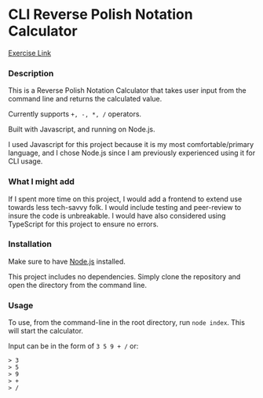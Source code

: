 # CLI Reverse Polish Notation Calculator
[Exercise Link](https://gist.github.com/dennisbaskin/5979ff6a0d8c1e90b59d060155862767)

### Description

This is a Reverse Polish Notation Calculator that takes user input from the command line and returns the calculated value.

Currently supports `+, -, *, /` operators.

Built with Javascript, and running on Node.js.

I used Javascript for this project because it is my most comfortable/primary language, and I chose Node.js since I am previously experienced using it for CLI usage.

### What I might add

If I spent more time on this project, I would add a frontend to extend use towards less tech-savvy folk. I would include testing and peer-review to insure the code is unbreakable. I would have also considered using TypeScript for this project to ensure no errors.

### Installation

Make sure to have [Node.js](https://nodejs.org/en/download/) installed. 

This project includes no dependencies. Simply clone the repository and open the directory from the command line.

### Usage

To use, from the command-line in the root directory, run `node index`. This will start the calculator.

Input can be in the form of `3 5 9 + /` or:

```
> 3
> 5
> 9
> +
> /
```

